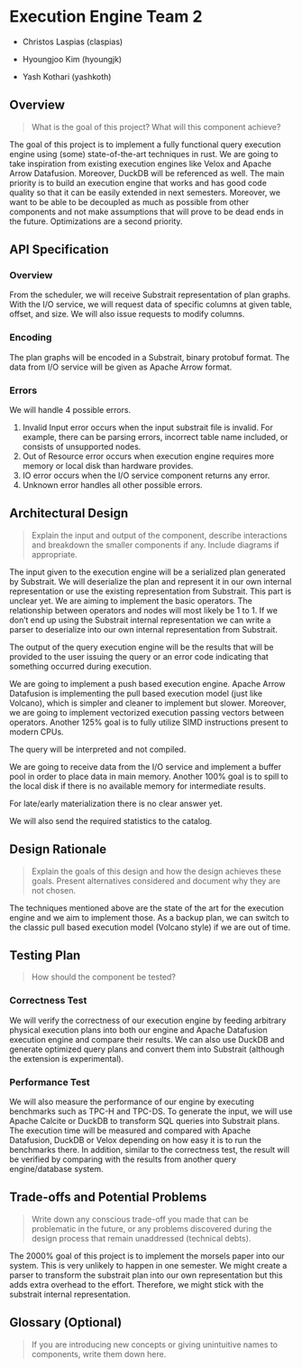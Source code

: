 # Execution Engine Team 2

* Christos Laspias (claspias)

* Hyoungjoo Kim (hyoungjk)

* Yash Kothari (yashkoth)

## Overview
>What is the goal of this project? What will this component achieve?

The goal of this project is to implement a fully functional query execution engine using (some) state-of-the-art techniques in rust. We are going to take inspiration from existing execution engines like Velox and Apache Arrow Datafusion. Moreover, DuckDB will be referenced as well. The main priority is to build an execution engine that works and has good code quality so that it can be easily extended in next semesters. Moreover, we want to be able to be decoupled as much as possible from other components and not make assumptions that will prove to be dead ends in the future. Optimizations are a second priority.

## API Specification

### Overview

From the scheduler, we will receive Substrait representation of plan graphs.
With the I/O service, we will request data of specific columns at given table, offset, and size. We will also issue requests to modify columns.

### Encoding
The plan graphs will be encoded in a Substrait, binary protobuf format.
The data from I/O service will be given as Apache Arrow format.

### Errors
We will handle 4 possible errors.
1. Invalid Input error occurs when the input substrait file is invalid. For example, there can be parsing errors, incorrect table name included, or consists of unsupported nodes.
2. Out of Resource error occurs when execution engine requires more memory or local disk than hardware provides.
3. IO error occurs when the I/O service component returns any error.
4. Unknown error handles all other possible errors.

## Architectural Design
>Explain the input and output of the component, describe interactions and breakdown the smaller components if any. Include diagrams if appropriate.

The input given to the execution engine will be a serialized plan generated by Substrait. We will deserialize the plan and represent it in our own internal representation or use the existing representation from Substrait. This part is unclear yet. We are aiming to implement the basic operators. The relationship between operators and nodes will most likely be 1 to 1. If we don’t end up using the Substrait internal representation we can write a parser to deserialize into our own internal representation from Substrait. 

The output of the query execution engine will be the results that will be provided to the user issuing the query or an error code indicating that something occurred during execution.

We are going to implement a push based execution engine. Apache Arrow Datafusion is implementing the pull based execution model (just like Volcano), which is simpler and cleaner to implement but slower. Moreover, we are going to implement vectorized execution passing vectors between operators. Another 125% goal is to fully utilize SIMD instructions present to modern CPUs. 

The query will be interpreted and not compiled. 

We are going to receive data from the I/O service and implement a buffer pool in order to place data in main memory. Another 100% goal is to spill to the local disk if there is no available memory for intermediate results. 

For late/early materialization there is no clear answer yet.

We will also send the required statistics to the catalog. 

## Design Rationale
>Explain the goals of this design and how the design achieves these goals. Present alternatives considered and document why they are not chosen.

The techniques mentioned above are the state of the art for the execution engine and we aim to implement those. As a backup plan, we can switch to the classic pull based execution model (Volcano style) if we are out of time.

## Testing Plan
>How should the component be tested?

### Correctness Test

We will verify the correctness of our execution engine by feeding arbitrary physical execution plans into both our engine and Apache Datafusion execution engine and compare their results. We can also use DuckDB and generate optimized query plans and convert them into Substrait (although the extension is experimental).

### Performance Test

We will also measure the performance of our engine by executing benchmarks such as TPC-H and TPC-DS. To generate the input, we will use Apache Calcite or DuckDB to transform SQL queries into Substrait plans. The execution time will be measured and compared with Apache Datafusion, DuckDB or Velox depending on how easy it is to run the benchmarks there. In addition, similar to the correctness test, the result will be verified by comparing with the results from another query engine/database system.

## Trade-offs and Potential Problems
>Write down any conscious trade-off you made that can be problematic in the future, or any problems discovered during the design process that remain unaddressed (technical debts).

The 2000% goal of this project is to implement the morsels paper into our system. This is very unlikely to happen in one semester. We might create a parser to transform the substrait plan into our own representation but this adds extra overhead to the effort. Therefore, we might stick with the substrait internal representation.

## Glossary (Optional)
>If you are introducing new concepts or giving unintuitive names to components, write them down here.

